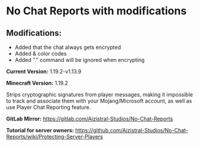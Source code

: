 # No Chat Reports with modifications

## Modifications:
- Added that the chat always gets encrypted
- Added & color codes
- Added "." command will be ignored when encrypting

**Current Version:** 1.19.2-v1.13.9

**Minecraft Version:** 1.19.2

Strips cryptographic signatures from player messages, making it impossible to track and associate them with your Mojang/Microsoft account, as well as use Player Chat Reporting feature.

**GitLab Mirror:** https://gitlab.com/Aizistral-Studios/No-Chat-Reports

**Tutorial for server owners:** https://github.com/Aizistral-Studios/No-Chat-Reports/wiki/Protecting-Server-Players
